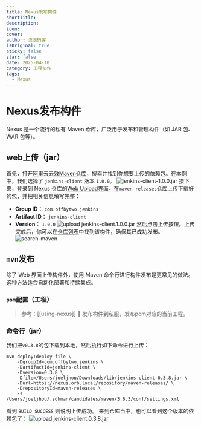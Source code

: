 ```yaml
---
title: Nexus发布构件
shortTitle: 
description: 
icon: 
cover: 
author: 流浪码客
isOriginal: true
sticky: false
star: false
date: 2025-04-10
category: 工程协作
tags:
  - Nexus
---
```

# Nexus发布构件
Nexus 是一个流行的私有 Maven 仓库，广泛用于发布和管理构件（如 JAR 包、WAR 包等）。
## web上传（jar）
首先，打开[阿里云云效Maven仓库](https://developer.aliyun.com/mvn/search)，搜索并找到你想要上传的依赖包。在本例中，我们选择了 `jenkins-client` 版本 `1.0.0`。
![jenkins-client-1.0.0.jar](http://img.geekyspace.cn/pictures/2025/20250410002558348.png)
接下来，登录到 Nexus 仓库的[Web Upload界面](https://nexus.orb.local/#browse/upload)。在`maven-releases`仓库上传下载好的包，并把相关信息填写完整：
*  **Group ID**： `com.offbytwo.jenkins`
*  **Artifact ID**： `jenkins-client`
* **Version**： `1.0.0`
![upload jenkins-client.1.0.0.jar](http://img.geekyspace.cn/pictures/2025/20250410003136625.png)
然后点击上传按钮。上传完成后，你可以在[仓库列表](https://nexus.orb.local/#browse/browse:maven-releases)中找到该构件，确保其已成功发布。
![search-maven](http://img.geekyspace.cn/pictures/2025/20250410003928022.png)
## `mvn`发布
除了 Web 界面上传构件外，使用 Maven 命令行进行构件发布是更常见的做法。这种方法适合自动化部署和持续集成。
### `pom`配置（工程）
> 参考：[[using-nexus]] 🚀 发布构件到私服，发布pom对应的当前工程。
### 命令行（jar）
我们把`v0.3.8`的包下载到本地，然后执行如下命令进行上传：
```shell
mvn deploy:deploy-file \
    -DgroupId=com.offbytwo.jenkins \
    -DartifactId=jenkins-client \
    -Dversion=0.3.8 \
    -Dfile=/Users/joeljhou/Downloads/lib/jenkins-client-0.3.8.jar \
    -Durl=https://nexus.orb.local/repository/maven-releases/ \
    -DrepositoryId=maven-releases \
    -s /Users/joeljhou/.sdkman/candidates/maven/3.6.3/conf/settings.xml
```
看到 `BUILD SUCCESS` 则说明上传成功。 来到仓库当中，也可以看到这个版本的依赖包了：
![upload jenkins-client.0.3.8.jar](http://img.geekyspace.cn/pictures/2025/20250410231142297.png)
